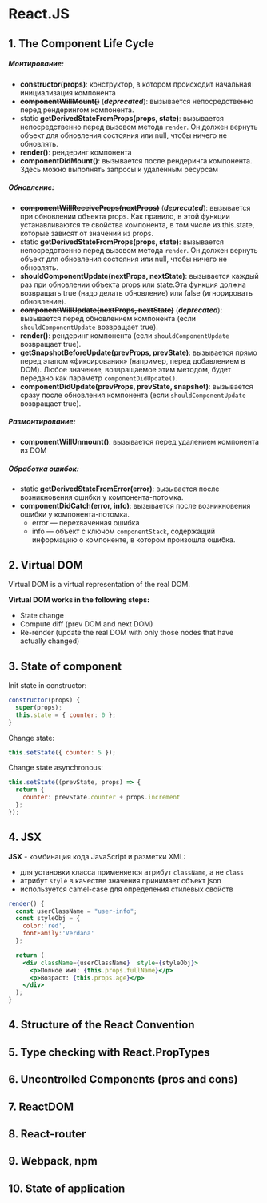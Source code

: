 # React.JS


## 1. The Component Life Cycle

##### Монтирование:
* **constructor(props)**: конструктор, в котором происходит начальная инициализация компонента
* ~~**componentWillMount()**~~ (**_deprecated_**): вызывается непосредственно перед рендерингом компонента.
* static **getDerivedStateFromProps(props, state)**: вызывается непосредственно перед вызовом метода `render`.
Он должен вернуть объект для обновления состояния или null, чтобы ничего не обновлять.
* **render()**: рендеринг компонента
* **componentDidMount()**: вызывается после рендеринга компонента. Здесь можно выполнять запросы к удаленным ресурсам

##### Обновление:
* ~~**componentWillReceiveProps(nextProps)**~~ (**_deprecated_**): вызывается при обновлении объекта props. Как правило, в этой функции устанавливаются те свойства компонента, в том числе из this.state, которые зависят от значений из props.
* static **getDerivedStateFromProps(props, state)**: вызывается непосредственно перед вызовом метода `render`.
  Он должен вернуть объект для обновления состояния или null, чтобы ничего не обновлять.
* **shouldComponentUpdate(nextProps, nextState)**: вызывается каждый раз при обновлении объекта props или state.Эта функция должна возвращать true (надо делать обновление) или false (игнорировать обновление).
* ~~**componentWillUpdate(nextProps, nextState)**~~ (**_deprecated_**): вызывается перед обновлением компонента (если `shouldComponentUpdate` возвращает true).
* **render()**: рендеринг компонента (если `shouldComponentUpdate` возвращает true).
* **getSnapshotBeforeUpdate(prevProps, prevState)**: вызывается прямо перед этапом «фиксирования» (например, перед добавлением в DOM). 
Любое значение, возвращаемое этим методом, будет передано как параметр `componentDidUpdate()`.
* **componentDidUpdate(prevProps, prevState, snapshot)**: вызывается сразу после обновления компонента (если `shouldComponentUpdate` возвращает true). 

##### Размонтирование:
* **componentWillUnmount()**: вызывается перед удалением компонента из DOM

##### Обработка ошибок:
* static **getDerivedStateFromError(error)**: вызывается после возникновения ошибки у компонента-потомка.
* **componentDidCatch(error, info)**: вызывается после возникновения ошибки у компонента-потомка.
  * error — перехваченная ошибка
  * info — объект с ключом `componentStack`, содержащий информацию о компоненте, в котором произошла ошибка.


## 2. Virtual DOM
Virtual DOM is a virtual representation of the real DOM.

**Virtual DOM works in the following steps:**
* State change
* Compute diff (prev DOM and next DOM)
* Re-render (update the real DOM with only those nodes that have actually changed)


## 3. State of component

Init state in constructor:
```jsx
constructor(props) {
  super(props);
  this.state = { counter: 0 };
}
```

Change state:
```jsx
this.setState({ counter: 5 });
```

Change state asynchronous:
```jsx
this.setState((prevState, props) => {
  return {
    counter: prevState.counter + props.increment
  };
});
```

## 4. JSX

**JSX** - комбинация кода JavaScript и разметки XML:
* для установки класса применяется атрибут `className`, а не `class`
* атрибут `style` в качестве значения принимает объект json
* используется camel-case для определения стилевых свойств

```jsx
render() {
  const userClassName = "user-info";
  const styleObj = {
    color:'red', 
    fontFamily:'Verdana'
  };

  return (
    <div className={userClassName}  style={styleObj}>
      <p>Полное имя: {this.props.fullName}</p>
      <p>Возраст: {this.props.age}</p>
    </div>
  );
}
```


## 4. Structure of the React Convention
## 5. Type checking with React.PropTypes
## 6. Uncontrolled Components (pros and cons)
## 7. ReactDOM
## 8. React-router
## 9. Webpack, npm
## 10. State of application
